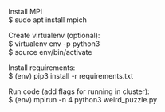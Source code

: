 Install MPI  
	$ sudo apt install mpich  

Create virtualenv (optional):  
	$ virtualenv env -p python3  
	$ source env/bin/activate  

Install requirements:  
	$ (env) pip3 install -r requirements.txt  

Run code (add flags for running in cluster):  
	$ (env) mpirun -n 4 python3 weird_puzzle.py